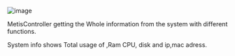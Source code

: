 ![image](https://user-images.githubusercontent.com/45049612/96872871-7664a000-1474-11eb-8cb7-bf25540b6c3f.png)
<p> MetisController getting the Whole information from the system with different functions.</p>
<p> System info shows Total usage of ,Ram CPU, disk and ip,mac adress. </p>



